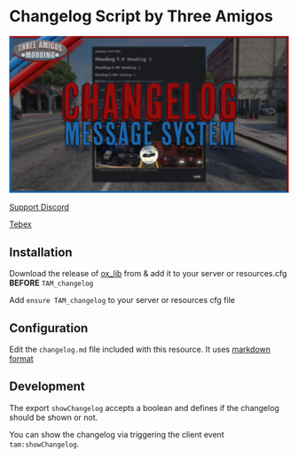 # Changelog Script by Three Amigos

![tam_changelog](https://raw.githubusercontent.com/ThreeAmigosModding/ThreeAmigosModding/main/img/tam_changelog.png)

[Support Discord](https://discord.gg/threeamigos)

[Tebex](https://threeamigos.shop)

## Installation

Download the release of [ox_lib](https://github.com/overextended/ox_lib) from  & add it to your server or resources.cfg **BEFORE** `TAM_changelog`

Add `ensure TAM_changelog` to your server or resources cfg file

## Configuration

Edit the `changelog.md` file included with this resource. It uses [markdown format](https://www.markdownguide.org/cheat-sheet/)

## Development

The export `showChangelog` accepts a boolean and defines if the changelog should be shown or not.

You can show the changelog via triggering the client event `tam:showChangelog`.
